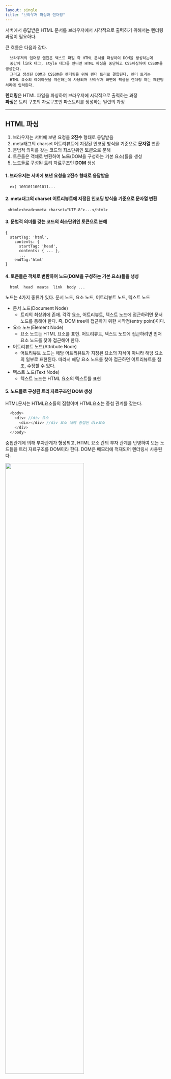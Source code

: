 ```yaml
---
layout: single
title: "브라우저 파싱과 렌더링"
---
```


서버에서 응답받은 HTML 문서를 브라우저에서 시각적으로 출력하기 위해서는 렌더링 과정이 필요하다. 

큰 흐름은 다음과 같다.
```
  브라우저의 렌더링 엔진은 텍스트 파일 즉 HTML 문서를 파싱하여 DOM을 생성하는데
  중간에 link 태그, style 태그를 만나면 HTML 파싱을 중단하고 CSS파싱하여 CSSOM을 생성한다. 
  그리고 생성된 DOM과 CSSOM은 렌더링을 위해 렌더 트리로 결합된다. 렌더 트리는
  HTML 요소의 레이아웃을 계산하는데 사용되며 브라우저 화면에 픽셀을 렌더링 하는 페인팅 처리에 입력된다.
```
  **렌더링**은 HTML 파일을 파싱하여 브라우저에 시각적으로 출력하는 과정  
  **파싱**은 트리 구조의 자료구조인 파스트리를 생성하는 일련의 과정  

***

## HTML 파싱

1) 브라우저는 서버에 보낸 요청을 **2진수** 형태로 응답받음
2) meta태그의 charset 어트리뷰트에 지정된 인코딩 방식을 기준으로 **문자열** 변환  
3) 문법적 의미를 갖는 코드의 최소단위인 **토큰**으로 분해  
4) 토큰들은 객체로 변환하여 **노드**(DOM을 구성하는 기본 요소)들을 생성  
5) 노드들로 구성된 트리 자료구조인 **DOM** 생성

#### 1. 브라우저는 서버에 보낸 요청을 **2진수** 형태로 응답받음
```
  ex) 1001011001011...
```

#### 2. meta태그의 charset 어트리뷰트에 지정된 인코딩 방식을 기준으로 문자열 변환    

 ```
  <html><head><meta charset="UTF-8">...</html>
 ```

#### 3.  문법적 의미를 갖는 코드의 최소단위인 토큰으로 분해

  ```
  {  
    startTag: 'html',
      contents: {
        startTag: 'head',
        contents: { ... },
        ...
      endTag:'html'
  }
  ```

#### 4. 토큰들은 객체로 변환하여 노드(DOM을 구성하는 기본 요소)들을 생성

```
  html  head  meata  link  body ...
```

노드는 4가지 종류가 있다.
문서 노드, 요소 노드, 어트리뷰트 노드, 텍스트 노드
  * 문서 노드(Document Node)
    * 트리의 최상위에 존재. 각각 요소, 어트리뷰트, 텍스트 노드에 접근하려면 문서 노드를 통해야 한다. 즉, DOM tree에 접근하기 위한 시작점(entry point)이다.
  * 요소 노드(Element Node)
    * 요소 노드는 HTML 요소를 표현. 어트리뷰트, 텍스트 노드에 접근하려면 먼저 요소 노드를 찾아 접근해야 한다.
  * 어트리뷰트 노드(Attribute Node)
    * 어트리뷰트 노드는 해당 어트리뷰트가 지정된 요소의 자식이 아니라 해당 요소의 일부로 표현된다. 따라서 해당 요소 노드를 찾아 접근하면 어트리뷰트를 참조, 수정할 수 있다.
  * 텍스트 노드(Text Node)
    * 텍스트 노드는 HTML 요소의 텍스트를 표현

#### 5. 노드들로 구성된 트리 자료구조인 DOM 생성

HTML문서는 HTML요소들의 집합이며 HTML요소는 중첩 관계를 갖는다. 

``` javascript
  <body>
    <div> //div 요소
      <div></div> //div 요소 내에 중첩된 div요소
    </div>
  </body>
```

중첩관계에 의해 부자관계가 형성되고, HTML 요소 간의 부자 관계를 반영하여 모든 노드들을 트리 자료구조를 DOM이라 한다. DOM은 메모리에 적재되어 렌더링시 사용된다.

<img src="https://user-images.githubusercontent.com/87258182/142354625-0dba96fb-e463-43f8-826e-ec729712aa56.png" width="70%" height="70%">

##### 결론적으로 HTML문서의 파싱의 결과는 DOM이다.


## CSS 파싱

1. 렌더링 엔진이 HTML을 파싱하다가 link 태그 또는 sytle태그를 만나면 DOM 생성을 일시 중단한다.
2. 어트리뷰트에 지정된 css파일을 서버에 요청
3. HTML파싱과 동일한 파싱과정을 거쳐 CSSOM 생성  
  (2진수 -> 문자 -> 토큰 -> 노드 -> CSSOM )
4. HTML 파싱이 중단된 지점부터 다시 HTML 파싱

CSSOM은 CSS의 상속을 반영
ex) body요소에 font-size 지정시 하위 요소들에도 상속을 반영하여 적용

<img src="https://user-images.githubusercontent.com/87258182/142354902-a83e1f5f-ee45-43a3-b5a5-0d1688fda8c2.png" width="70%" height="70%">

CSS의 파싱의 결과는 CSSOM이다.

## 렌더 트리 생성

DOM과 CSSOM은 렌더링을 위해 렌더 트리로 결합된다. 렌더 트리에는 meta 태그, script 태그 등 실제 화면에 표현되지 않는 노드들은 제거되고 화면에 표현되는 노드들로만 구성된다.

<img src="https://user-images.githubusercontent.com/87258182/142354979-f6ac2c16-bda8-4e13-9b77-9737c8443d58.png" width="80%" height="80%">

## Layout

렌더 트리 노드들이 갖고 있는 스타일과 속성에 따라서 브라우저 화면의 위치와 크기를 계산한다. 즉 레이아웃을 계산한다.

## Paint

브라우저 화면에 픽셀을 렌더링한다.

***

## Javascript 파싱

1. HTML문서를 파싱하다 script태그를 만나면 HTML문서 파싱을 중단하고 렌더링 엔진이 **자바스크립트 엔진**에게 제어권을 넘긴다.
2. script 태그의 src 어트리뷰트에 정의된 파일을 서버에 요청한다.
3. 문법적 의미를 갖는 코드의 최소 단위인 **토큰**들로 분해
4. 토큰에 문법적 의미와 구조를 반영한 트리 구조의 자료구조인 **AST**(Abstract Syntax Tree) 생성
5. AST를 기반으로 사람이 이해 해기 쉬운 소스코드와 비교시 덜 추상적이며 더 간결하고 컴퓨터 중심적인 **바이트 코드**로 변환
6. **인터프리터**에 의해 실행

자바스크립트 엔진은 자바스크립트 코드를 파싱하여 cpu가 이해할 수 있는 저수준 언어(바이트코드)로 변환하고 실행하는 역할을 한다.

## 리플로우와 리페인트

DOM은 js코드를 이용해 제어할 수 있도록 DOM API를 제공하는데 js코드를 이용해 사용해서 DOM이나 CSSOM을 변경한 경우 변경된 DOM과 CSSOM은 다시 렌더트리로 결합되고 변경된 렌더트리를 기반으로 레이아웃과 페인트 과정을 거쳐 화면에 렌더링 한다. 이를 리플로우 리페인트라 한다.

<img width="582" alt="스크린샷 2021-11-18 오후 2 04 31" src="https://user-images.githubusercontent.com/87258182/142355318-1031a2c5-d8e1-4d36-8879-c1f370812a30.png">


리플로우 : 레이아웃 계산 
리페인트 : 재결합된 렌더트리 기반 다시 페인트 하는 것

리플로우와 리페인트가 반드시 같이 동작하는것은 아니다. 레이아웃에 영향을 주는 변경이 없는 경우 리페인트만 동작한다.

***


## 정리
 
```javascript
  <!DOCTYPE html>
  <html>
    <head>
      <meta charset="UTF-8"> //UTF-8로 인코딩
      <link rel="style" href="style.css">//HTML파싱 중단, CSS파일을 파싱 CSSOM생성
    </head>// 다시 HTML 파싱
    <body>
      <h1>Hellow world!</h1>
      // DOM 생성 완료, CSSOM과 결합하여 렌더 트리 생성 -> Layout -> Paint
      <script src="app.js"></script> //JS 파싱 시작 -> AST -> 바이트코드 -> 인터프리터에 의한 실행  
    </body>
  </html>
```

***

> **참조**  
> 
> [모던 자바스크립트 Deep Dive](http://www.yes24.com/Product/Goods/92742567)  
> [poiemWeb](https://poiemaweb.com/js-dom)  
> [위키백과](https://ko.wikipedia.org/wiki/바이트코드)  
